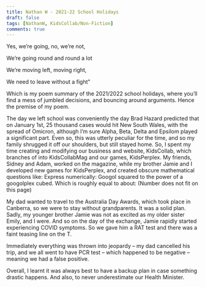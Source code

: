```yaml
---
title: Nathan W - 2021-22 School Holidays
draft: false
tags: [NathanW, KidsCollab/Non-Fiction]
comments: true
---
```


Yes, we’re going, no, we’re not,

We’re going round and round a lot

We’re moving left, moving right,

We need to leave without a fight”

Which is my poem summary of the 2021/2022 school holidays, where you’ll find a mess of jumbled decisions, and bouncing around arguments. Hence the premise of my poem.

The day we left school was conveniently the day Brad Hazard predicted that on January 1st, 25 thousand cases would hit New South Wales, with the spread of Omicron, although I’m sure Alpha, Beta, Delta and Epsilom played a significant part. Even so, this was utterly peculiar for the time, and so my family shrugged it off our shoulders, but still stayed home. So, I spent my time creating and modifying our business and website, KidsCollab, which branches of into KidsCollabMag and our games, KidsPerplex. My friends, Sidney and Adam, worked on the magazine, while my brother Jamie and I developed new games for KidsPerplex, and created obscure mathematical questions like: Express numerically: Googol squared to the power of a googolplex cubed. Which is roughly equal to about: (Number does not fit on this page)

My dad wanted to travel to the Australia Day Awards, which took place in Canberra, so we were to stay without grandparents. It was a solid plan. Sadly, my younger brother Jamie was not as excited as my older sister Emily, and I were. And so on the day of the exchange, Jamie rapidly started experiencing COVID symptoms. So we gave him a RAT test and there was a faint teasing line on the T.

Immediately everything was thrown into jeopardy – my dad cancelled his trip, and we all went to have PCR test – which happened to be negative – meaning we had a false positive.

Overall, I learnt it was always best to have a backup plan in case something drastic happens. And also, to never underestimate our Health Minister.
